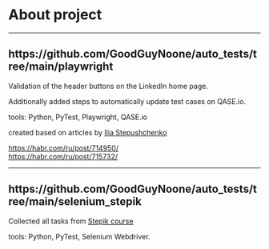 # About project


-------

<h2>https://github.com/GoodGuyNoone/auto_tests/tree/main/playwright</h2>

Validation of the header buttons on the LinkedIn home page.

Additionally added steps to automatically update test cases on QASE.io.

tools: Python, PyTest, Playwright, QASE.io

created based on articles by <a href="https://www.linkedin.com/in/stepushchenko/" target="_blank">Ilia Stepushchenko</a>

https://habr.com/ru/post/714950/
<br>https://habr.com/ru/post/715732/

------

<h2>https://github.com/GoodGuyNoone/auto_tests/tree/main/selenium_stepik</h2>

Collected all tasks from <a href="https://stepik.org/course/575" target="_blank">Stepik course</a>

tools: Python, PyTest, Selenium Webdriver.
